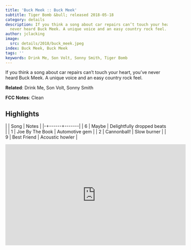 ```yaml
---
title: 'Buck Meek :: Buck Meek'
subtitle: Tiger Bomb &bull; released 2018-05-18
category: details
description: If you think a song about car repairs can’t touch your heart, you’ve
  never heard Buck Meek. A unique voice and an easy country rock feel.
author: jclacking
image:
  src: details/2018/buck_meek.jpeg
index: Buck Meek, Buck Meek
tags: ''
keywords: Drink Me, Son Volt, Sonny Smith, Tiger Bomb
---
```

If you think a song about car repairs can’t touch your heart, you’ve never heard Buck Meek. A unique voice and an easy country rock feel.<!--more-->

**Related**: Drink Me, Son Volt, Sonny Smith

**FCC Notes**: Clean

## Highlights

| | Song | Notes |
|-+------+-------|
| 6 | Maybe | Delightfully dropped beats |
| 1 | Joe By The Book | Automotive gem |
| 2 | Cannonball! | Slow burner |
| 9 | Best Friend | Acoustic howler |

<div class="tlo-detail-video"><iframe width="560" height="315" src="https://www.youtube.com/embed/tyLq5s3UTi4" frameborder="0" allow="autoplay; encrypted-media" allowfullscreen></iframe></div>

